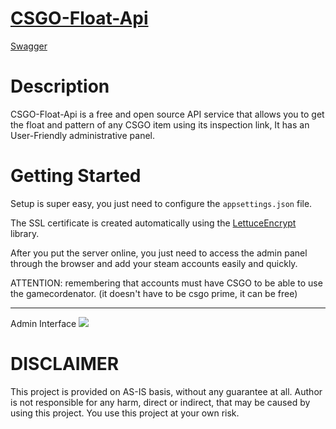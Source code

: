 # [CSGO-Float-Api](https://csgofloat-api.com/)


[Swagger](https://csgofloat-api.com/swagger/index.html)

# Description
CSGO-Float-Api is a free and open source API service that allows you to get the float and pattern of any CSGO item using its inspection link, It has an User-Friendly administrative panel.

# Getting Started

Setup is super easy, you just need to configure the `appsettings.json` file.

The SSL certificate is created automatically using the [LettuceEncrypt](https://github.com/natemcmaster/LettuceEncrypt) library.

After you put the server online, you just need to access the admin panel through the browser and add your steam accounts easily and quickly.

ATTENTION: remembering that accounts must have CSGO to be able to use the gamecordenator. (it doesn't have to be csgo prime, it can be free)

---
Admin Interface
![](https://image.prntscr.com/image/mRvxG8QVRRyuqUGslcvrGg.png) 

# DISCLAIMER
This project is provided on AS-IS basis, without any guarantee at all. Author is not responsible for any harm, direct or indirect, that may be caused by using this project. You use this project at your own risk.
